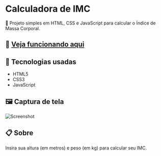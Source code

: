 # Calculadora de IMC

💪 Projeto simples em HTML, CSS e JavaScript para calcular o Índice de Massa Corporal.

## 🚀 [Veja funcionando aqui](https://franmalasiuk.github.io/BMI_Calculator/)

## 📌 Tecnologias usadas
- HTML5
- CSS3
- JavaScript

## 🖼️ Captura de tela
![Screenshot](screenshot.png)

## 📋 Sobre
Insira sua altura (em metros) e peso (em kg) para calcular seu IMC.
